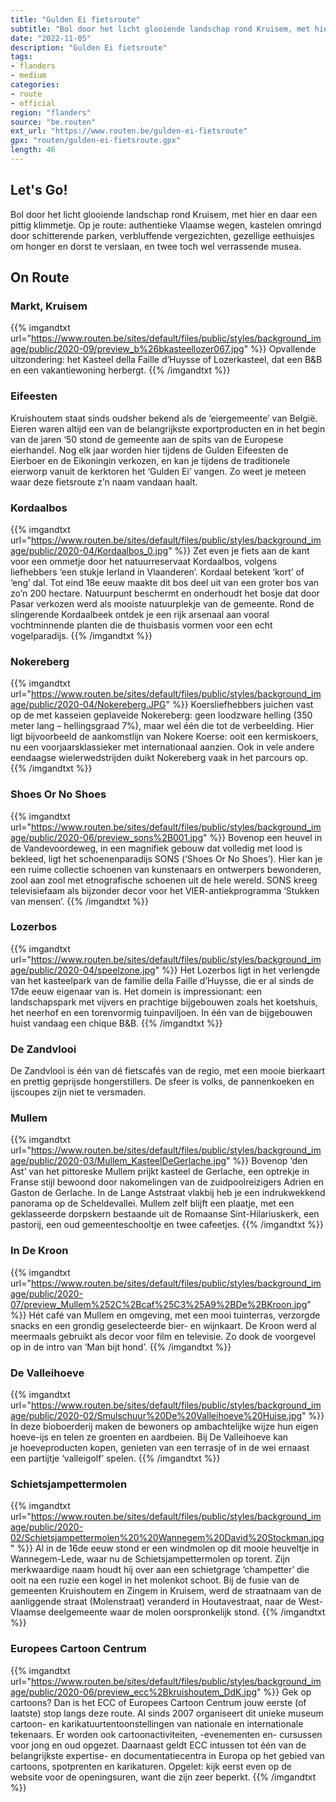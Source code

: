```yaml
---
title: "Gulden Ei fietsroute"
subtitle: "Bol door het licht glooiende landschap rond Kruisem, met hier en daar een pittig klimmetje"
date: "2022-11-05"
description: "Gulden Ei fietsroute"
tags:
- flanders
- medium
categories:
- route
- official
region: "flanders"
source: "be.routen"
ext_url: "https://www.routen.be/gulden-ei-fietsroute"
gpx: "routen/gulden-ei-fietsroute.gpx"
length: 46
---
```


## Let's Go!

Bol door het licht glooiende landschap rond Kruisem, met hier en daar een pittig klimmetje. Op je route: authentieke Vlaamse wegen, kastelen omringd door schitterende parken, verbluffende vergezichten, gezellige eethuisjes om honger en dorst te verslaan, en twee toch wel verrassende musea.

## On Route

### Markt, Kruisem

{{% imgandtxt url="https://www.routen.be/sites/default/files/public/styles/background_image/public/2020-09/preview_b%26bkasteellozer067.jpg" %}}
Opvallende uitzondering: het Kasteel della Faille d’Huysse of Lozerkasteel, dat een B&B en een vakantiewoning herbergt.
{{% /imgandtxt %}}

### Eifeesten

Kruishoutem staat sinds oudsher bekend als de ‘eiergemeente’ van België. Eieren waren altijd een van de belangrijkste exportproducten en in het begin van de jaren ‘50 stond de gemeente aan de spits van de Europese eierhandel. Nog elk jaar worden hier tijdens de Gulden Eifeesten de Eierboer en de Eikoningin verkozen, en kan je tijdens de traditionele eierworp vanuit de kerktoren het ‘Gulden Ei’ vangen. Zo weet je meteen waar deze fietsroute z’n naam vandaan haalt.

### Kordaalbos

{{% imgandtxt url="https://www.routen.be/sites/default/files/public/styles/background_image/public/2020-04/Kordaalbos_0.jpg" %}}
Zet even je fiets aan de kant voor een ommetje door het natuurreservaat Kordaalbos, volgens liefhebbers ‘een stukje Ierland in Vlaanderen’. Kordaal betekent ‘kort’ of ‘eng’ dal. Tot eind 18e eeuw maakte dit bos deel uit van een groter bos van zo’n 200 hectare. Natuurpunt beschermt en onderhoudt het bosje dat door Pasar verkozen werd als mooiste natuurplekje van de gemeente. Rond de slingerende Kordaalbeek ontdek je een rijk arsenaal aan vooral vochtminnende planten die de thuisbasis vormen voor een echt vogelparadijs.
{{% /imgandtxt %}}

### Nokereberg

{{% imgandtxt url="https://www.routen.be/sites/default/files/public/styles/background_image/public/2020-04/Nokereberg.JPG" %}}
Koersliefhebbers juichen vast op de met kasseien geplaveide Nokereberg: geen loodzware helling (350 meter lang – hellingsgraad 7%), maar wel één die tot de verbeelding. Hier ligt bijvoorbeeld de aankomstlijn van Nokere Koerse: ooit een kermiskoers, nu een voorjaarsklassieker met internationaal aanzien. Ook in vele andere eendaagse wielerwedstrijden duikt Nokereberg vaak in het parcours op.
{{% /imgandtxt %}}

### Shoes Or No Shoes

{{% imgandtxt url="https://www.routen.be/sites/default/files/public/styles/background_image/public/2020-06/preview_sons%2B001.jpg" %}}
Bovenop een heuvel in de Vandevoordeweg, in een magnifiek gebouw dat volledig met lood is bekleed, ligt het schoenenparadijs SONS (‘Shoes Or No Shoes’). Hier kan je een ruime collectie schoenen van kunstenaars en ontwerpers bewonderen, zool aan zool met etnografische schoenen uit de hele wereld. SONS kreeg televisiefaam als bijzonder decor voor het VIER-antiekprogramma ‘Stukken van mensen’.
{{% /imgandtxt %}}

### Lozerbos

{{% imgandtxt url="https://www.routen.be/sites/default/files/public/styles/background_image/public/2020-04/speelzone.jpg" %}}
Het Lozerbos ligt in het verlengde van het kasteelpark van de familie della Faille d’Huysse, die er al sinds de 17de eeuw eigenaar van is. Het domein is impressionant: een landschapspark met vijvers en prachtige bijgebouwen zoals het koetshuis, het neerhof en een torenvormig tuinpaviljoen. In één van de bijgebouwen huist vandaag een chique B&B.
{{% /imgandtxt %}}

### De Zandvlooi

De Zandvlooi is één van dé fietscafés van de regio, met een mooie bierkaart en prettig geprijsde hongerstillers. De sfeer is volks, de pannenkoeken en ijscoupes zijn niet te versmaden.

### Mullem

{{% imgandtxt url="https://www.routen.be/sites/default/files/public/styles/background_image/public/2020-03/Mullem_KasteelDeGerlache.jpg" %}}
Bovenop ‘den Ast’ van het pittoreske Mullem prijkt kasteel de Gerlache, een optrekje in Franse stijl bewoond door nakomelingen van de zuidpoolreizigers Adrien en Gaston de Gerlache. In de Lange Aststraat vlakbij heb je een indrukwekkend panorama op de Scheldevallei. Mullem zelf blijft een plaatje, met een geklasseerde dorpskern bestaande uit de Romaanse Sint-Hilariuskerk, een pastorij, een oud gemeenteschooltje en twee cafeetjes.
{{% /imgandtxt %}}

### In De Kroon

{{% imgandtxt url="https://www.routen.be/sites/default/files/public/styles/background_image/public/2020-07/preview_Mullem%252C%2Bcaf%25C3%25A9%2BDe%2BKroon.jpg" %}}
Hét café van Mullem en omgeving, met een mooi tuinterras, verzorgde snacks en een grondig geselecteerde bier- en wijnkaart. De Kroon werd al meermaals gebruikt als decor voor film en televisie. Zo dook de voorgevel op in de intro van ‘Man bijt hond’.
{{% /imgandtxt %}}

### De Valleihoeve

{{% imgandtxt url="https://www.routen.be/sites/default/files/public/styles/background_image/public/2020-02/Smulschuur%20De%20Valleihoeve%20Huise.jpg" %}}
In deze bioboerderij maken de bewoners op ambachtelijke wijze hun eigen hoeve-ijs en telen ze groenten en aardbeien. Bij De Valleihoeve kan je hoeveproducten kopen, genieten van een terrasje of in de wei ernaast een partijtje ‘valleigolf’ spelen.
{{% /imgandtxt %}}

### Schietsjampettermolen 

{{% imgandtxt url="https://www.routen.be/sites/default/files/public/styles/background_image/public/2020-02/Schietsjampettermolen%20%20Wannegem%20David%20Stockman.jpg" %}}
Al in de 16de eeuw stond er een windmolen op dit mooie heuveltje in Wannegem-Lede, waar nu de Schietsjampettermolen op torent. Zijn merkwaardige naam houdt hij over aan een schietgrage ‘champetter’ die ooit na een ruzie een kogel in het molenkot schoot. Bij de fusie van de gemeenten Kruishoutem en Zingem in Kruisem, werd de straatnaam van de aanliggende straat (Molenstraat) veranderd in Houtavestraat, naar de West-Vlaamse deelgemeente waar de molen oorspronkelijk stond.
{{% /imgandtxt %}}

### Europees Cartoon Centrum

{{% imgandtxt url="https://www.routen.be/sites/default/files/public/styles/background_image/public/2020-06/preview_ecc%2Bkruishoutem_DdK.jpg" %}}
Gek op cartoons? Dan is het ECC of Europees Cartoon Centrum jouw eerste (of laatste) stop langs deze route. Al sinds 2007 organiseert dit unieke museum cartoon- en karikatuurtentoonstellingen van nationale en internationale tekenaars. Er worden ook cartoonactiviteiten, -evenementen en- cursussen voor jong en oud opgezet. Daarnaast geldt ECC intussen tot één van de belangrijkste expertise- en documentatiecentra in Europa op het gebied van cartoons, spotprenten en karikaturen. Opgelet: kijk eerst even op de website voor de openingsuren, want die zijn zeer beperkt.
{{% /imgandtxt %}}


